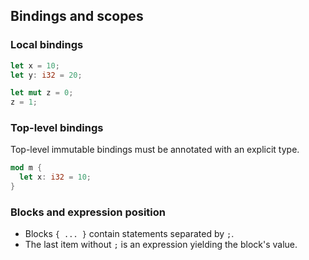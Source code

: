 ## Bindings and scopes

### Local bindings
```rust
let x = 10;
let y: i32 = 20;

let mut z = 0;
z = 1;
```

### Top-level bindings
Top-level immutable bindings must be annotated with an explicit type.

```rust
mod m {
  let x: i32 = 10;
}
```

### Blocks and expression position
- Blocks `{ ... }` contain statements separated by `;`.
- The last item without `;` is an expression yielding the block's value.



